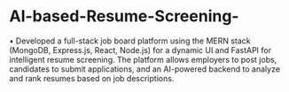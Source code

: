 # AI-based-Resume-Screening-
• Developed a full-stack job board platform using the MERN stack (MongoDB, Express.js, React, Node.js) for a dynamic UI and FastAPI for intelligent resume screening. The platform allows employers to post jobs, candidates to submit applications, and an AI-powered backend to analyze and rank resumes based on job descriptions.
